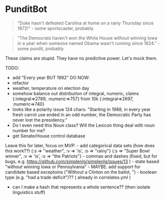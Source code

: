 PunditBot
=========

> "Duke hasn't defeated Carolina at home on a rainy Thursday since 1872!" - some sportscaster, probably

> "The Democrats haven't won the White House without winning Iowa in a year when someone named Obama wasn't running since 1824." - some pundit, probably

These claims are stupid. They have no predictive power. Let's mock them.

TODO:
  - add "Every year BUT 1992"
  DO NOW: 
  - refactor
  - weather, temperature on election day
  - somehow balance out distribution of integral, numeric, claims {:integral=>2789, :numeric=>757} from 10k
                                                                  {:integral=>2697, :numeric=>740}
  - looks like a polarity issue 124 chars: "Starting in 1988, in every year fresh carrot use ended in an odd number, the Democratic Party has never lost the presidency."
  - Do I even need this Noun class? Will the Lexicon thing deal with noun number for me?
  - get Senate/House control database


Leave this for later, focus on MVP:
    - add categorical data sets (how does this work??) {:s => "weather", :v => 'is', :o => "rainy"} {:s => "Super Bowl winner", :v => 'is', :o => "the Patriots"}
    - commas and dashes (fixed, but for bugs, e.g. https://github.com/simplenlg/simplenlg/issues/13 )
    - state based "without winning Iowa or Pennsylvania"
    - MAYBE: add support for candidate based exceptoins ("Without a Clinton on the ballot, ")
    - boolean type (e.g. "had a trade deficit")?? ( already in correlates.yml )
  - can I make a hash that represents a whole sentence?? (then isolate linguistics stuff)
